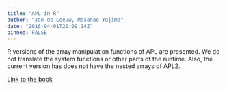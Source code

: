 ```yaml
---
title: "APL in R"
author: "Jan de Leeuw, Masanao Yajima"
date: "2016-04-01T20:09:14Z"
pinned: FALSE
---
```


R versions of the array manipulation functions of APL are presented. We do not translate the system functions or other parts of the runtime. Also, the current version has does not have the nested arrays of APL2.

[Link to the book](https://bookdown.org/jandeleeuw6/apl/)
